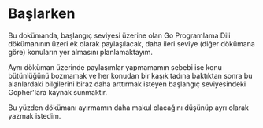 # Başlarken

Bu dokümanda, başlangıç seviyesi üzerine olan Go Programlama Dili dökümanının üzeri ek olarak paylaşılacak, daha ileri seviye (diğer dökümana göre) konuların yer almasını planlamaktayım.

Aynı döküman üzerinde paylaşımlar yapmamamın sebebi ise konu bütünlüğünü bozmamak ve her konudan bir kaşık tadına baktıktan sonra bu alanlardaki bilgilerini biraz daha arttırmak isteyen başlangıç seviyesindeki Gopher'lara kaynak sunmaktır.

Bu yüzden dökümanı ayırmamın daha makul olacağını düşünüp ayrı olarak yazmak istedim.
